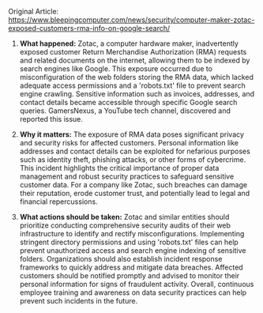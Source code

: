 Original Article: https://www.bleepingcomputer.com/news/security/computer-maker-zotac-exposed-customers-rma-info-on-google-search/

1. **What happened:** Zotac, a computer hardware maker, inadvertently exposed customer Return Merchandise Authorization (RMA) requests and related documents on the internet, allowing them to be indexed by search engines like Google. This exposure occurred due to misconfiguration of the web folders storing the RMA data, which lacked adequate access permissions and a 'robots.txt' file to prevent search engine crawling. Sensitive information such as invoices, addresses, and contact details became accessible through specific Google search queries. GamersNexus, a YouTube tech channel, discovered and reported this issue.

2. **Why it matters:** The exposure of RMA data poses significant privacy and security risks for affected customers. Personal information like addresses and contact details can be exploited for nefarious purposes such as identity theft, phishing attacks, or other forms of cybercrime. This incident highlights the critical importance of proper data management and robust security practices to safeguard sensitive customer data. For a company like Zotac, such breaches can damage their reputation, erode customer trust, and potentially lead to legal and financial repercussions.

3. **What actions should be taken:** Zotac and similar entities should prioritize conducting comprehensive security audits of their web infrastructure to identify and rectify misconfigurations. Implementing stringent directory permissions and using 'robots.txt' files can help prevent unauthorized access and search engine indexing of sensitive folders. Organizations should also establish incident response frameworks to quickly address and mitigate data breaches. Affected customers should be notified promptly and advised to monitor their personal information for signs of fraudulent activity. Overall, continuous employee training and awareness on data security practices can help prevent such incidents in the future.